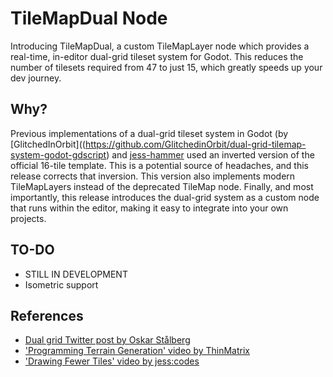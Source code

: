 # TileMapDual Node

Introducing TileMapDual, a custom TileMapLayer node
which provides a real-time, in-editor dual-grid tileset system for Godot.
This reduces the number of tilesets required from 47 to just 15,
which greatly speeds up your dev journey.

## Why?
Previous implementations of a dual-grid tileset system in Godot
(by [GlitchedInOrbit]((https://github.com/GlitchedinOrbit/dual-grid-tilemap-system-godot-gdscript)
and [jess-hammer]((https://github.com/jess-hammer/dual-grid-tilemap-system-godot))
used an inverted version of the official 16-tile template.
This is a potential source of headaches, and this release corrects that inversion.
This version also implements modern TileMapLayers instead of the deprecated TileMap node.
Finally, and most importantly, this release introduces the dual-grid system as a custom node
that runs within the editor, making it easy to integrate into your own projects.

## TO-DO
- STILL IN DEVELOPMENT
- Isometric support

## References
- [Dual grid Twitter post by Oskar Stålberg](https://x.com/OskSta/status/1448248658865049605)
- ['Programming Terrain Generation' video by ThinMatrix](https://www.youtube.com/watch?v=buKQjkad2I0)
- ['Drawing Fewer Tiles' video by jess:codes](https://www.youtube.com/watch?v=jEWFSv3ivTg)
